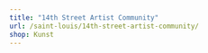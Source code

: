 ```yaml
---
title: "14th Street Artist Community"
url: /saint-louis/14th-street-artist-community/
shop: Kunst
---
```

